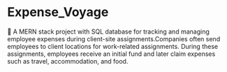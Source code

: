 # Expense_Voyage
🚀 A MERN stack project with SQL database for tracking and managing employee expenses during client-site assignments.Companies often send employees to client locations for work-related assignments. During these assignments, employees receive an initial fund and later claim expenses such as travel, accommodation, and food. 
